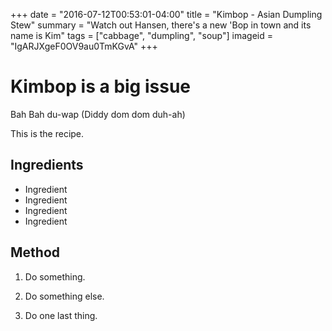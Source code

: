 +++
date = "2016-07-12T00:53:01-04:00"
title = "Kimbop - Asian Dumpling Stew"
summary = "Watch out Hansen, there's a new 'Bop in town and its name is Kim"
tags = ["cabbage", "dumpling", "soup"]
imageid = "IgARJXgeF0OV9au0TmKGvA"
+++

# Kimbop is a big issue

Bah Bah du-wap (Diddy dom dom duh-ah)

This is the recipe.

## Ingredients 

- Ingredient
- Ingredient
- Ingredient
- Ingredient

## Method

1. Do something. 

2. Do something else. 

3. Do one last thing.